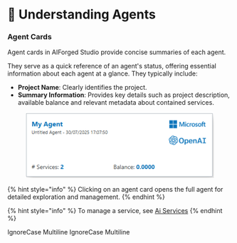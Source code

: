 # 🧠 Understanding Agents

### Agent Cards

Agent cards in AIForged Studio provide concise summaries of each agent.

They serve as a quick reference of an agent's status, offering essential information about each agent at a glance. They typically include:

* **Project Name**: Clearly identifies the project.
* **Summary Information**: Provides key details such as project description, available balance and relevant metadata about contained services.

<div align="left"><figure><img src="../assets/image%20%2853%29%20%281%29.png" alt=""><figcaption></figcaption></figure></div>

{% hint style="info" %}
Clicking on an agent card opens the full agent for detailed exploration and management.
{% endhint %}

{% hint style="info" %}
To manage a service, see [Ai Services](../services/)
{% endhint %}

 IgnoreCase Multiline IgnoreCase Multiline

